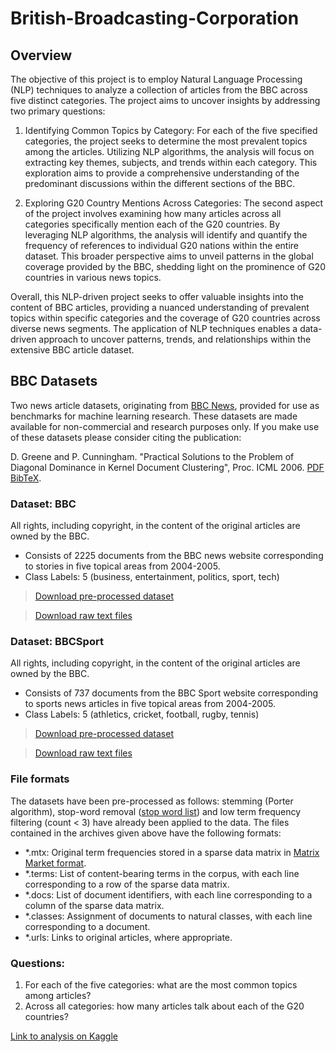 # British-Broadcasting-Corporation

## Overview

The objective of this project is to employ Natural Language Processing (NLP) techniques to analyze a collection of articles from the BBC across five distinct categories. The project aims to uncover insights by addressing two primary questions:

1. Identifying Common Topics by Category:
For each of the five specified categories, the project seeks to determine the most prevalent topics among the articles. Utilizing NLP algorithms, the analysis will focus on extracting key themes, subjects, and trends within each category. This exploration aims to provide a comprehensive understanding of the predominant discussions within the different sections of the BBC.

2. Exploring G20 Country Mentions Across Categories:
The second aspect of the project involves examining how many articles across all categories specifically mention each of the G20 countries. By leveraging NLP algorithms, the analysis will identify and quantify the frequency of references to individual G20 nations within the entire dataset. This broader perspective aims to unveil patterns in the global coverage provided by the BBC, shedding light on the prominence of G20 countries in various news topics.

Overall, this NLP-driven project seeks to offer valuable insights into the content of BBC articles, providing a nuanced understanding of prevalent topics within specific categories and the coverage of G20 countries across diverse news segments. The application of NLP techniques enables a data-driven approach to uncover patterns, trends, and relationships within the extensive BBC article dataset.


## BBC Datasets
Two news article datasets, originating from [BBC News](http://mlg.ucd.ie/datasets/bbc.html), provided for use as benchmarks for machine learning research.
These datasets are made available for non-commercial and research purposes only. If you make use of these datasets please consider citing the publication:

D. Greene and P. Cunningham. "Practical Solutions to the Problem of Diagonal Dominance in Kernel Document Clustering", Proc. ICML 2006. [PDF](http://mlg.ucd.ie/files/publications/greene06icml.pdf) [BibTeX](http://mlg.ucd.ie/files/bib/greene06icml.bib).


### Dataset: BBC
All rights, including copyright, in the content of the original articles are owned by the BBC.

- Consists of 2225 documents from the BBC news website corresponding to stories in five topical areas from 2004-2005.
- Class Labels: 5 (business, entertainment, politics, sport, tech)


> [Download pre-processed dataset](http://mlg.ucd.ie/files/datasets/bbc.zip)

> [Download raw text files](http://mlg.ucd.ie/files/datasets/bbc-fulltext.zip)


### Dataset: BBCSport
All rights, including copyright, in the content of the original articles are owned by the BBC.

- Consists of 737 documents from the BBC Sport website corresponding to sports news articles in five topical areas from 2004-2005.
- Class Labels: 5 (athletics, cricket, football, rugby, tennis)
> [Download pre-processed dataset](http://mlg.ucd.ie/files/datasets/bbcsport.zip)

> [Download raw text files](http://mlg.ucd.ie/files/datasets/bbcsport-fulltext.zip)


### File formats
The datasets have been pre-processed as follows: stemming (Porter algorithm), stop-word removal ([stop word list](http://mlg.ucd.ie/files/datasets/stopwords.txt)) and low term frequency filtering (count < 3) have already been applied to the data. The files contained in the archives given above have the following formats:


- *.mtx: Original term frequencies stored in a sparse data matrix in [Matrix Market format](http://math.nist.gov/MatrixMarket/index.html).
- *.terms: List of content-bearing terms in the corpus, with each line corresponding to a row of the sparse data matrix.
- *.docs: List of document identifiers, with each line corresponding to a column of the sparse data matrix. 
-  *.classes: Assignment of documents to natural classes, with each line corresponding to a document. 
- *.urls: Links to original articles, where appropriate. 


### Questions:
1.	For each of the five categories: what are the most common topics among articles?
2.	Across all categories: how many articles talk about each of the G20 countries?


[Link to analysis on Kaggle](https://www.kaggle.com/code/fagbamigbekehinde/bbc-category)
